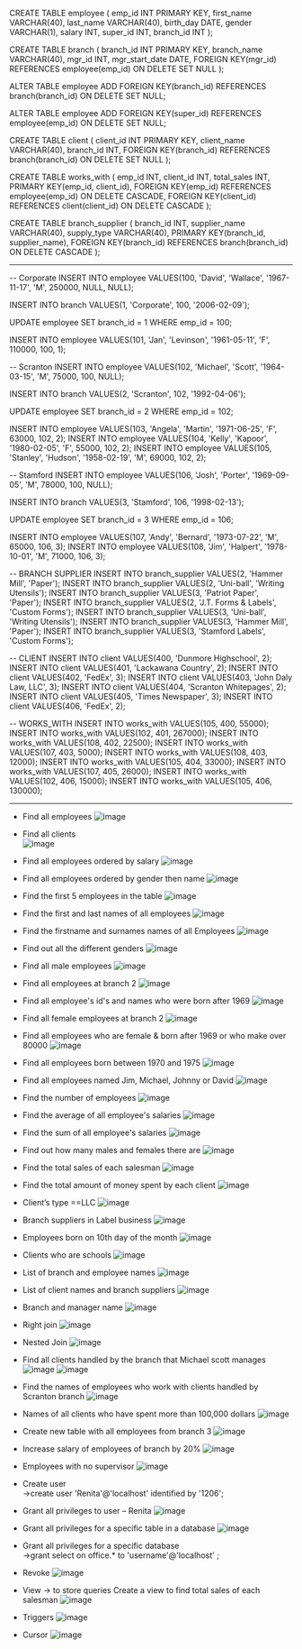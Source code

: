 CREATE TABLE employee (
  emp_id INT PRIMARY KEY,
  first_name VARCHAR(40),
  last_name VARCHAR(40),
  birth_day DATE,
  gender VARCHAR(1),
  salary INT,
  super_id INT,
  branch_id INT
);

CREATE TABLE branch (
  branch_id INT PRIMARY KEY,
  branch_name VARCHAR(40),
  mgr_id INT,
  mgr_start_date DATE,
  FOREIGN KEY(mgr_id) REFERENCES employee(emp_id) ON DELETE SET NULL
);

ALTER TABLE employee
ADD FOREIGN KEY(branch_id)
REFERENCES branch(branch_id)
ON DELETE SET NULL;

ALTER TABLE employee
ADD FOREIGN KEY(super_id)
REFERENCES employee(emp_id)
ON DELETE SET NULL;

CREATE TABLE client (
  client_id INT PRIMARY KEY,
  client_name VARCHAR(40),
  branch_id INT,
  FOREIGN KEY(branch_id) REFERENCES branch(branch_id) ON DELETE SET NULL
);

CREATE TABLE works_with (
  emp_id INT,
  client_id INT,
  total_sales INT,
  PRIMARY KEY(emp_id, client_id),
  FOREIGN KEY(emp_id) REFERENCES employee(emp_id) ON DELETE CASCADE,
  FOREIGN KEY(client_id) REFERENCES client(client_id) ON DELETE CASCADE
);

CREATE TABLE branch_supplier (
  branch_id INT,
  supplier_name VARCHAR(40),
  supply_type VARCHAR(40),
  PRIMARY KEY(branch_id, supplier_name),
  FOREIGN KEY(branch_id) REFERENCES branch(branch_id) ON DELETE CASCADE
);


--------------------------------------------------------------------------

-- Corporate
INSERT INTO employee VALUES(100, 'David', 'Wallace', '1967-11-17', 'M', 250000, NULL, NULL);

INSERT INTO branch VALUES(1, 'Corporate', 100, '2006-02-09');

UPDATE employee
SET branch_id = 1
WHERE emp_id = 100;

INSERT INTO employee VALUES(101, 'Jan', 'Levinson', '1961-05-11', 'F', 110000, 100, 1);

-- Scranton
INSERT INTO employee VALUES(102, 'Michael', 'Scott', '1964-03-15', 'M', 75000, 100, NULL);

INSERT INTO branch VALUES(2, 'Scranton', 102, '1992-04-06');

UPDATE employee
SET branch_id = 2
WHERE emp_id = 102;

INSERT INTO employee VALUES(103, 'Angela', 'Martin', '1971-06-25', 'F', 63000, 102, 2);
INSERT INTO employee VALUES(104, 'Kelly', 'Kapoor', '1980-02-05', 'F', 55000, 102, 2);
INSERT INTO employee VALUES(105, 'Stanley', 'Hudson', '1958-02-19', 'M', 69000, 102, 2);

-- Stamford
INSERT INTO employee VALUES(106, 'Josh', 'Porter', '1969-09-05', 'M', 78000, 100, NULL);

INSERT INTO branch VALUES(3, 'Stamford', 106, '1998-02-13');

UPDATE employee
SET branch_id = 3
WHERE emp_id = 106;

INSERT INTO employee VALUES(107, 'Andy', 'Bernard', '1973-07-22', 'M', 65000, 106, 3);
INSERT INTO employee VALUES(108, 'Jim', 'Halpert', '1978-10-01', 'M', 71000, 106, 3);


-- BRANCH SUPPLIER
INSERT INTO branch_supplier VALUES(2, 'Hammer Mill', 'Paper');
INSERT INTO branch_supplier VALUES(2, 'Uni-ball', 'Writing Utensils');
INSERT INTO branch_supplier VALUES(3, 'Patriot Paper', 'Paper');
INSERT INTO branch_supplier VALUES(2, 'J.T. Forms & Labels', 'Custom Forms');
INSERT INTO branch_supplier VALUES(3, 'Uni-ball', 'Writing Utensils');
INSERT INTO branch_supplier VALUES(3, 'Hammer Mill', 'Paper');
INSERT INTO branch_supplier VALUES(3, 'Stamford Labels', 'Custom Forms');

-- CLIENT
INSERT INTO client VALUES(400, 'Dunmore Highschool', 2);
INSERT INTO client VALUES(401, 'Lackawana Country', 2);
INSERT INTO client VALUES(402, 'FedEx', 3);
INSERT INTO client VALUES(403, 'John Daly Law, LLC', 3);
INSERT INTO client VALUES(404, 'Scranton Whitepages', 2);
INSERT INTO client VALUES(405, 'Times Newspaper', 3);
INSERT INTO client VALUES(406, 'FedEx', 2);

-- WORKS_WITH
INSERT INTO works_with VALUES(105, 400, 55000);
INSERT INTO works_with VALUES(102, 401, 267000);
INSERT INTO works_with VALUES(108, 402, 22500);
INSERT INTO works_with VALUES(107, 403, 5000);
INSERT INTO works_with VALUES(108, 403, 12000);
INSERT INTO works_with VALUES(105, 404, 33000);
INSERT INTO works_with VALUES(107, 405, 26000);
INSERT INTO works_with VALUES(102, 406, 15000);
INSERT INTO works_with VALUES(105, 406, 130000);

--------------------------------------------------------------------------


- Find all employees
 ![image](https://user-images.githubusercontent.com/66276711/196480829-0469eef4-8d6f-4988-8d59-ed96af282878.png)


- Find all clients  
 ![image](https://user-images.githubusercontent.com/66276711/196480882-5b59fa20-5cf9-4294-8b1f-b5785f943e23.png)  
 
- Find all employees ordered by salary
 ![image](https://user-images.githubusercontent.com/66276711/196480943-1770c880-b8d9-491c-b798-9a46392eca8a.png)


- Find all employees ordered by gender then name
 ![image](https://user-images.githubusercontent.com/66276711/196480988-d97fb44c-95b6-4a96-9878-25ac62e6e4fa.png)



- Find the first 5 employees in the table
 ![image](https://user-images.githubusercontent.com/66276711/196481024-c7312f1e-9173-437e-bf32-69c35f354489.png)



- Find the first and last names of all employees
 ![image](https://user-images.githubusercontent.com/66276711/196481077-ab8c130b-8881-4f40-91ee-5fd8bd6c7ef2.png)


- Find the firstname and surnames names of all Employees
 ![image](https://user-images.githubusercontent.com/66276711/196481117-bfea5dc9-b81f-4ad4-bd89-362b0ee4f1dc.png)



- Find out all the different genders
 ![image](https://user-images.githubusercontent.com/66276711/196481188-78638ded-52f3-4297-8bf5-8b3f9096a445.png)



- Find all male employees
 ![image](https://user-images.githubusercontent.com/66276711/196481242-c9b89fb2-7a91-4f0b-87dd-6094b6dd4a67.png)



- Find all employees at branch 2 
![image](https://user-images.githubusercontent.com/66276711/196481210-ead8dcc2-3f95-403a-b6d9-c1d2bca85c88.png)


- Find all employee's id's and names who were born after 1969
 ![image](https://user-images.githubusercontent.com/66276711/196481283-50f7d330-9805-4d45-8e51-5e5f0b04b5a0.png)



- Find all female employees at branch 2
 ![image](https://user-images.githubusercontent.com/66276711/196481325-eb36d5d8-e06a-4f29-8e70-42efa37148fe.png)



- Find all employees who are female & born after 1969 or who make over 80000
![image](https://user-images.githubusercontent.com/66276711/196481363-c3bde705-c0e3-4423-9056-81a1b9bf2f9b.png)
 


- Find all employees born between 1970 and 1975
 ![image](https://user-images.githubusercontent.com/66276711/196481392-abd06e7b-64ae-461d-9f8d-3ac9bc20e344.png)



- Find all employees named Jim, Michael, Johnny or David
 ![image](https://user-images.githubusercontent.com/66276711/196481435-43355f31-534a-4ea1-aea6-7e52b537707e.png)



- Find the number of employees
 ![image](https://user-images.githubusercontent.com/66276711/196481461-d9e2ff53-872b-45ed-a4c1-27b04472271b.png)



- Find the average of all employee's salaries
 ![image](https://user-images.githubusercontent.com/66276711/196481505-548e7566-3711-4527-b715-7a7bac21b534.png)



- Find the sum of all employee's salaries
 ![image](https://user-images.githubusercontent.com/66276711/196481546-4a2b1af5-0397-435e-a1e3-655d87f06a9c.png)



- Find out how many males and females there are
 ![image](https://user-images.githubusercontent.com/66276711/196481593-b361566e-d69b-4fc7-b9be-b77d73ecefe3.png)



- Find the total sales of each salesman
 ![image](https://user-images.githubusercontent.com/66276711/196481640-4851ad70-6e71-4c40-b27c-2d913f1ec851.png)



- Find the total amount of money spent by each client
![image](https://user-images.githubusercontent.com/66276711/196481681-1964017a-4c79-4c04-8040-175966fc570f.png)
 


- Client’s type ==LLC
 ![image](https://user-images.githubusercontent.com/66276711/196481720-398dcebe-a904-4a58-877b-66f57910c107.png)


- Branch suppliers in Label business
 ![image](https://user-images.githubusercontent.com/66276711/196481801-8d950799-c8b1-4ec5-9186-d96909f5b552.png)


-	Employees born on 10th day of the month
 ![image](https://user-images.githubusercontent.com/66276711/196481844-f38b9bff-ce7f-4271-8e61-f75e897b6c59.png)



-	Clients who are schools
![image](https://user-images.githubusercontent.com/66276711/196481894-6e005099-b2ca-486f-91bf-de7c1ef8b07c.png)


- List of branch and employee names
![image](https://user-images.githubusercontent.com/66276711/196482047-e9de8609-dcaa-4a3b-867a-f243a54a31a5.png)


- List of client names and branch suppliers
![image](https://user-images.githubusercontent.com/66276711/196482178-653ebbef-1e70-416d-9aeb-6323befd0095.png)

-	Branch and manager name
 ![image](https://user-images.githubusercontent.com/66276711/196483127-f671441e-6ff9-425f-9756-2697ba9645a6.png)


- Right join 
![image](https://user-images.githubusercontent.com/66276711/196483159-0efb061a-b578-459f-b53c-d46da030d190.png)


-	Nested Join
![image](https://user-images.githubusercontent.com/66276711/196483181-3d735b72-3682-4ed9-a465-a382e80c1047.png)


- Find all clients handled by the branch that Michael scott manages
![image](https://user-images.githubusercontent.com/66276711/196483233-6c4c7667-7c48-4f2e-af1f-c5043b3eb461.png)
![image](https://user-images.githubusercontent.com/66276711/196483435-cd8b9320-844e-4897-9c14-37ffd2947510.png)


-	Find the names of employees who work with clients handled by Scranton branch
![image](https://user-images.githubusercontent.com/66276711/196483468-1da4a1c3-919f-432c-a9b4-14c86365aaf9.png)


-	Names of all clients who have spent more than 100,000 dollars
 ![image](https://user-images.githubusercontent.com/66276711/196483530-92e9e1d0-863c-46d5-8acc-c6a3c4614598.png)


-	Create new table with all employees from branch 3
![image](https://user-images.githubusercontent.com/66276711/196483571-5666ef57-adb7-4aa0-adb2-68feff04306f.png)



- Increase salary of employees of branch by 20%
![image](https://user-images.githubusercontent.com/66276711/196483596-92e7693a-5a73-43d3-a71a-58001102e126.png)


- Employees with no supervisor
![image](https://user-images.githubusercontent.com/66276711/196483633-b264b935-c0f1-4a7b-b488-dea2291f5c48.png)


- Create user   
    ->create user 'Renita'@'localhost' identified by '1206';

- Grant all privileges to user – Renita
 ![image](https://user-images.githubusercontent.com/66276711/196483669-947ba9bb-a1fd-4b61-a60b-aaa3409e8b21.png)


- Grant all privileges for a specific table in a database
![image](https://user-images.githubusercontent.com/66276711/196483702-9f80bf22-6588-49e8-893b-56ca84780109.png)


- Grant all privileges for a specific database  
    ->grant select on office.* to 'username'@'localhost' ;


- Revoke
![image](https://user-images.githubusercontent.com/66276711/196483791-76d78126-84ed-4410-bae5-1e9c14c316ea.png)


- View -> to store queries
    Create a view to find total sales of each salesman
 ![image](https://user-images.githubusercontent.com/66276711/196483833-636fef29-1d70-402d-9629-dac4344d3f49.png)


- Triggers
![image](https://user-images.githubusercontent.com/66276711/196483882-18bfc5c7-46c2-493d-b109-a8d387b177b6.png)


- Cursor
 ![image](https://user-images.githubusercontent.com/66276711/196483899-ccc1db1d-8abd-4c0e-8a40-a1558afbb14a.png)




 




